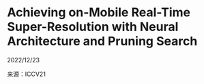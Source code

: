 # Achieving on-Mobile Real-Time Super-Resolution with Neural Architecture and Pruning Search  

2022/12/23  

来源：ICCV21  
